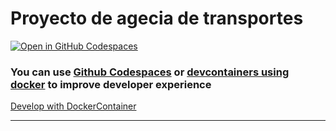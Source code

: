 # Proyecto de agecia de transportes

[![Open in GitHub Codespaces](https://github.com/codespaces/badge.svg)](https://github.com/codespaces/new?hide_repo_select=true&ref=docker-ready&repo=585495820&machine=basicLinux32gb&devcontainer_path=.devcontainer%2Fdevcontainer.json&location=WestEurope)

### You can use [Github Codespaces](https://github.com/features/codespaces) or [devcontainers using docker](https://code.visualstudio.com/docs/devcontainers/containers) to improve developer experience

[Develop with DockerContainer](./README.docker.md)

---
